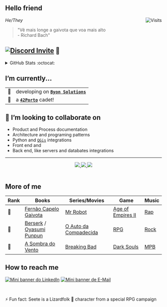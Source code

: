 ## Hello friend

<a href="https://visitor-badge.laobi.icu/badge?page_id=see7e.visitor-badge&title=Visits"><img src="https://visitor-badge.laobi.icu/badge?page_id=see7e.visitor-badge&title=Visits" align="right" alt="Visits"></a> 

*He/They*

> "Vê mais longe a gaivota que voa mais alto</br>
    - Richard Bach"</br>

## [![Discord Invite](https://dcbadge.vercel.app/api/server/tEVUKXgbUw)](https://discord.gg/tEVUKXgbUw) 🤖

<details> <summary>GitHub Stats :octocat: </summary>

<div align="center">
    
[![Top Langs](https://gh-readme-stats-sandy-six.vercel.app/api/top-langs/?username=see7e&count_private=true&layout=compact&theme=radical)](https://github.com/anuraghazra/github-readme-stats)
[![See7es's GitHub stats](https://gh-readme-stats-sandy-six.vercel.app/api?username=see7e&count_private=true&show_icons=true&theme=radical)](https://github.com/anuraghazra/github-readme-stats)
</div>

</details>


## I’m currently...

<div align="center">

|||
|-|-|
|🔭| developing on [__`Byon Solutions`__](https://www.byonsolutions.com/)|
|👾| a [__`42Porto`__](https://www.42porto.com/) cadet!|

</div>

## 🤝 I’m looking to collaborate on
- Product and Process documentation
- Architecture and programing patterns
- Python and [`QGis`](https://github.com/qgis/QGIS) integrations
- Front end and
- Back end, like servers and databates integrations

---

<div align="center">
<a href="https://github.com/see7e/studies">
      <img src="https://gh-readme-stats-sandy-six.vercel.app/api/pin/?username=see7e&repo=studies&theme=radical" />
</a>

<a href="https://github.com/see7e/42_Walkthrugh">
    <img src="https://gh-readme-stats-sandy-six.vercel.app/api/pin/?username=see7e&repo=42_Walkthrugh&theme=radical" />
</a>
    
<a href="https://github.com/see7e/cs50x">
    <img src="https://gh-readme-stats-sandy-six.vercel.app/api/pin/?username=see7e&repo=cs50x&theme=radical" />
</a>

</div>

</br>

## More of me

<div align="center">

| Rank | Books                                                                                                                     | Series/Movies                                                  | Game                                                             | Music                                                            |
| ---- | ------------------------------------------------------------------------------------------------------------------------- | -------------------------------------------------------------- | ---------------------------------------------------------------- | ---------------------------------------------------------------- |
| 🥇   | [Fernão Capelo Gaivota](https://pt.wikipedia.org/wiki/Fern%C3%A3o_Capelo_Gaivota)                                         | [Mr Robot](https://www.imdb.com/title/tt4158110/)              | [Age of Empires II](https://www.ageofempires.com/games/aoeiide/) | [Rap](https://open.spotify.com/playlist/1JRfaHt2BJRudsIX4KgWXY)  |
| 🥈   | [Berserk](https://en.wikipedia.org/wiki/Berserk_(manga)) / [Oyasumi Punpun](https://en.wikipedia.org/wiki/Oyasumi_Punpun) | [O Auto da Compadecida](https://www.imdb.com/title/tt0271383/) | [RPG](https://en.wikipedia.org/wiki/Role-playing_game)           | [Rock](https://open.spotify.com/playlist/37i9dQZF1EQpj7X7UK8OOF) |
| 🥉   | [A Sombra do Vento](https://en.wikipedia.org/wiki/The_Shadow_of_the_Wind)                                                 | [Breaking Bad](https://www.imdb.com/title/tt0903747/)          | [Dark Souls](https://en.wikipedia.org/wiki/Dark_Souls)           | [MPB](https://open.spotify.com/playlist/3Jnc8tKbg6B7nZy0K5lCem)  |

</div>

## How to reach me
[![Mini banner do LinkedIn](https://i.imgur.com/lJkkGYz.png)](https://www.linkedin.com/in/gabryelnobrega/) [![Mini banner de E-Mail](https://i.imgur.com/fgrXbFF.png)](mailto:gabryelster@gmail.com)

</br>

⚡ Fun fact: Seete is a Lizardfolk 🐊 character from a special RPG campaign


<!--
**see7e/see7e** is a ✨ _special_ ✨ repository because its `README.md` (this file) appears on your GitHub profile.

Here are some ideas to get you started:

- 🔭 I’m currently working on ...
- 🌱 I’m currently learning ...
- 👯 I’m looking to collaborate on ...
- 🤔 I’m looking for help with ...
- 💬 Ask me about ...
- 📫 How to reach me: ...
- 😄 Pronouns: ...
- ⚡ Fun fact: ...
-->

